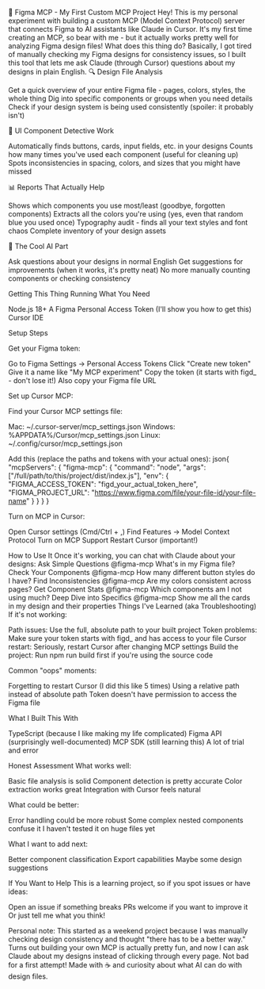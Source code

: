 🎨 Figma MCP - My First Custom MCP Project
Hey! This is my personal experiment with building a custom MCP (Model Context Protocol) server that connects Figma to AI assistants like Claude in Cursor. It's my first time creating an MCP, so bear with me - but it actually works pretty well for analyzing Figma design files!
What does this thing do?
Basically, I got tired of manually checking my Figma designs for consistency issues, so I built this tool that lets me ask Claude (through Cursor) questions about my designs in plain English.
🔍 Design File Analysis

Get a quick overview of your entire Figma file - pages, colors, styles, the whole thing
Dig into specific components or groups when you need details
Check if your design system is being used consistently (spoiler: it probably isn't)

🧩 UI Component Detective Work

Automatically finds buttons, cards, input fields, etc. in your designs
Counts how many times you've used each component (useful for cleaning up)
Spots inconsistencies in spacing, colors, and sizes that you might have missed

📊 Reports That Actually Help

Shows which components you use most/least (goodbye, forgotten components)
Extracts all the colors you're using (yes, even that random blue you used once)
Typography audit - finds all your text styles and font chaos
Complete inventory of your design assets

🤖 The Cool AI Part

Ask questions about your designs in normal English
Get suggestions for improvements (when it works, it's pretty neat)
No more manually counting components or checking consistency

Getting This Thing Running
What You Need

Node.js 18+
A Figma Personal Access Token (I'll show you how to get this)
Cursor IDE

Setup Steps

Get your Figma token:

Go to Figma Settings → Personal Access Tokens
Click "Create new token"
Give it a name like "My MCP experiment"
Copy the token (it starts with figd_ - don't lose it!)
Also copy your Figma file URL


Set up Cursor MCP:

Find your Cursor MCP settings file:

Mac: ~/.cursor-server/mcp_settings.json
Windows: %APPDATA%/Cursor/mcp_settings.json
Linux: ~/.config/cursor/mcp_settings.json

Add this (replace the paths and tokens with your actual ones):
json{
  "mcpServers": {
    "figma-mcp": {
      "command": "node",
      "args": ["/full/path/to/this/project/dist/index.js"],
      "env": {
        "FIGMA_ACCESS_TOKEN": "figd_your_actual_token_here",
        "FIGMA_PROJECT_URL": "https://www.figma.com/file/your-file-id/your-file-name"
      }
    }
  }
}

Turn on MCP in Cursor:

Open Cursor settings (Cmd/Ctrl + ,)
Find Features → Model Context Protocol
Turn on MCP Support
Restart Cursor (important!)



How to Use It
Once it's working, you can chat with Claude about your designs:
Ask Simple Questions
@figma-mcp What's in my Figma file?
Check Your Components
@figma-mcp How many different button styles do I have?
Find Inconsistencies
@figma-mcp Are my colors consistent across pages?
Get Component Stats
@figma-mcp Which components am I not using much?
Deep Dive into Specifics
@figma-mcp Show me all the cards in my design and their properties
Things I've Learned (aka Troubleshooting)
If it's not working:

Path issues: Use the full, absolute path to your built project
Token problems: Make sure your token starts with figd_ and has access to your file
Cursor restart: Seriously, restart Cursor after changing MCP settings
Build the project: Run npm run build first if you're using the source code

Common "oops" moments:

Forgetting to restart Cursor (I did this like 5 times)
Using a relative path instead of absolute path
Token doesn't have permission to access the Figma file

What I Built This With

TypeScript (because I like making my life complicated)
Figma API (surprisingly well-documented)
MCP SDK (still learning this)
A lot of trial and error

Honest Assessment
What works well:

Basic file analysis is solid
Component detection is pretty accurate
Color extraction works great
Integration with Cursor feels natural

What could be better:

Error handling could be more robust
Some complex nested components confuse it
I haven't tested it on huge files yet

What I want to add next:

Better component classification
Export capabilities
Maybe some design suggestions

If You Want to Help
This is a learning project, so if you spot issues or have ideas:

Open an issue if something breaks
PRs welcome if you want to improve it
Or just tell me what you think!


Personal note: This started as a weekend project because I was manually checking design consistency and thought "there has to be a better way." Turns out building your own MCP is actually pretty fun, and now I can ask Claude about my designs instead of clicking through every page. Not bad for a first attempt!
Made with ☕ and curiosity about what AI can do with design files.
